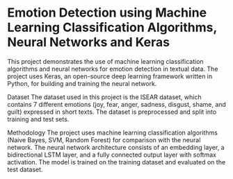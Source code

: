 # Emotion Detection using Machine Learning Classification Algorithms, Neural Networks and Keras
This project demonstrates the use of machine learning classification algorithms and neural networks for emotion detection in textual data. The project uses Keras, an open-source deep learning framework written in Python, for building and training the neural network.

Dataset
The dataset used in this project is the ISEAR dataset, which contains 7 different emotions (joy, fear, anger, sadness, disgust, shame, and guilt) expressed in short texts. The dataset is preprocessed and split into training and test sets.

Methodology
The project uses machine learning classification algorithms (Naive Bayes, SVM, Random Forest) for comparison with the neural network. The neural network architecture consists of an embedding layer, a bidirectional LSTM layer, and a fully connected output layer with softmax activation. The model is trained on the training dataset and evaluated on the test dataset.
